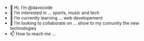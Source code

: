 - 👋 Hi, I’m @davocode
- 👀 I’m interested in ... sports, music and tech 
- 🌱 I’m currently learning ... web developement
- 💞️ I’m looking to collaborate on ... show to my comunity the new technologies
- 📫 How to reach me ... 

<!---
davocode/davocode is a ✨ special ✨ repository because its `README.md` (this file) appears on your GitHub profile.
You can click the Preview link to take a look at your changes.
--->
